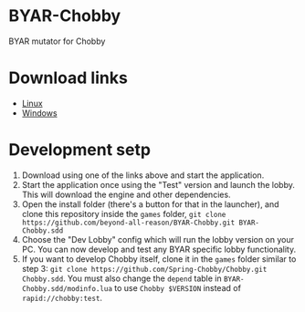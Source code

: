 # BYAR-Chobby

BYAR mutator for Chobby

# Download links

- [Linux](https://spring-launcher.ams3.digitaloceanspaces.com/beyond-all-reason/BYAR-Chobby/Beyond%20All%20Reason.AppImage)
- [Windows](https://spring-launcher.ams3.digitaloceanspaces.com/beyond-all-reason/BYAR-Chobby/Beyond%20All%20Reason.exe)

# Development setp

1. Download using one of the links above and start the application.
2. Start the application once using the "Test" version and launch the lobby. This will download the engine and other dependencies.
3. Open the install folder (there's a button for that in the launcher), and clone this repository inside the `games` folder, `git clone https://github.com/beyond-all-reason/BYAR-Chobby.git BYAR-Chobby.sdd`
4. Choose the "Dev Lobby" config which will run the lobby version on your PC. You can now develop and test any BYAR specific lobby functionality.
5. If you want to develop Chobby itself, clone it in the `games` folder similar to step 3: `git clone https://github.com/Spring-Chobby/Chobby.git Chobby.sdd`. You must also change the `depend` table in `BYAR-Chobby.sdd/modinfo.lua` to use `Chobby $VERSION` instead of `rapid://chobby:test`.